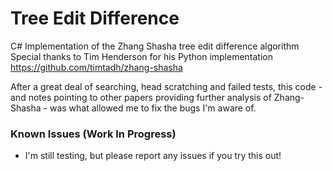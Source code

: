 # Tree Edit Difference
 C# Implementation of the Zhang Shasha tree edit difference algorithm
 Special thanks to Tim Henderson for his Python implementation  
 https://github.com/timtadh/zhang-shasha

 After a great deal of searching, head scratching and failed tests, this code - and notes pointing to other papers providing further analysis of Zhang-Shasha - was what allowed me to fix the bugs I'm aware of.

### Known Issues (Work In Progress)
* I'm still testing, but please report any issues if you try this out!